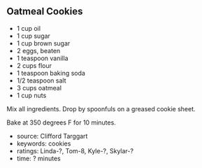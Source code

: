 Oatmeal Cookies
---------------

- 1 cup oil
- 1 cup sugar
- 1 cup brown sugar
- 2 eggs, beaten
- 1 teaspoon vanilla
- 2 cups flour
- 1 teaspoon baking soda
- 1/2 teaspoon salt
- 3 cups oatmeal
- 1 cup nuts

Mix all ingredients.  Drop by spoonfuls on a greased cookie sheet.

Bake at 350 degrees F for 10 minutes.

- source: Clifford Targgart
- keywords: cookies
- ratings: Linda-?, Tom-8, Kyle-?, Skylar-?
- time: ? minutes
